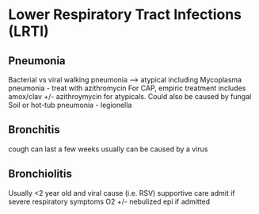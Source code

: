 # Lower Respiratory Tract Infections (LRTI)

## Pneumonia
Bacterial vs viral
walking pneumonia --> atypical including Mycoplasma pneumonia - treat with azithromycin
For CAP, empiric treatment includes amox/clav +/- azithroymycin for atypicals.
Could also be caused by fungal
Soil or hot-tub pneumonia - legionella

## Bronchitis
cough can last a few weeks 
usually can be caused by a virus

## Bronchiolitis
Usually <2 year old and viral cause (i.e. RSV)
supportive care
admit if severe respiratory symptoms
O2 +/- nebulized epi if admitted
